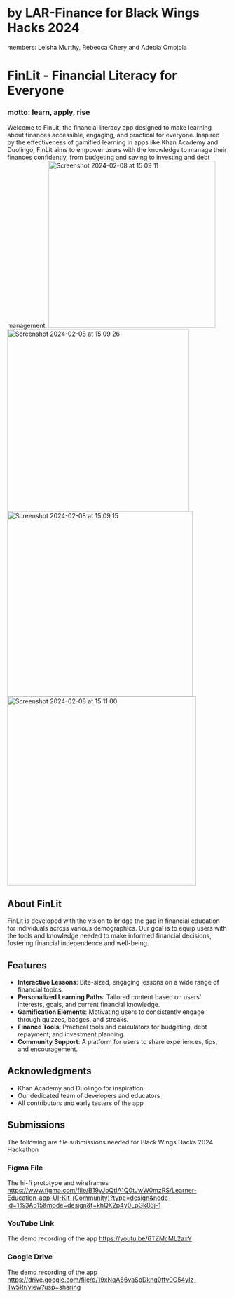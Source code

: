 # by LAR-Finance for Black Wings Hacks 2024
members: Leisha Murthy, Rebecca Chery and Adeola Omojola
# FinLit - Financial Literacy for Everyone 
### motto: learn, apply, rise

Welcome to FinLit, the financial literacy app designed to make learning about finances accessible, engaging, and practical for everyone. Inspired by the effectiveness of gamified learning in apps like Khan Academy and Duolingo, FinLit aims to empower users with the knowledge to manage their finances confidently, from budgeting and saving to investing and debt management. 
<img width="381" alt="Screenshot 2024-02-08 at 15 09 11" src="https://github.com/lnmurthy/FinLit/assets/60281490/6cb96a05-2448-4428-bc29-76c02edbcfe5"><img width="415" alt="Screenshot 2024-02-08 at 15 09 26" src="https://github.com/lnmurthy/FinLit/assets/60281490/ea0539e0-5b1a-45f0-914f-ca8a39daf720"><img width="423" alt="Screenshot 2024-02-08 at 15 09 15" src="https://github.com/lnmurthy/FinLit/assets/60281490/9dba8035-54fc-46ed-a82b-8864da30b701"><img width="431" alt="Screenshot 2024-02-08 at 15 11 00" src="https://github.com/lnmurthy/FinLit/assets/60281490/e38d1149-0316-4254-96c0-9544ffeeccba">


## About FinLit

FinLit is developed with the vision to bridge the gap in financial education for individuals across various demographics. Our goal is to equip users with the tools and knowledge needed to make informed financial decisions, fostering financial independence and well-being.

## Features

- **Interactive Lessons**: Bite-sized, engaging lessons on a wide range of financial topics.
- **Personalized Learning Paths**: Tailored content based on users' interests, goals, and current financial knowledge.
- **Gamification Elements**: Motivating users to consistently engage through quizzes, badges, and streaks.
- **Finance Tools**: Practical tools and calculators for budgeting, debt repayment, and investment planning.
- **Community Support**: A platform for users to share experiences, tips, and encouragement.

## Acknowledgments

- Khan Academy and Duolingo for inspiration
- Our dedicated team of developers and educators
- All contributors and early testers of the app

## Submissions
The following are file submissions needed for Black Wings Hacks 2024 Hackathon

### Figma File
The hi-fi prototype and wireframes
https://www.figma.com/file/B19yJoQtIA1Q0tJwW0mzRS/Learner-Education-app-UI-Kit-(Community)?type=design&node-id=1%3A515&mode=design&t=khQX2p4y0LpGk86j-1

### YouTube Link
The demo recording of the app
https://youtu.be/6TZMcML2axY 

### Google Drive 
The demo recording of the app
https://drive.google.com/file/d/19xNqA66vaSpDknq0ffv0G54yIz-Tw5Rr/view?usp=sharing
